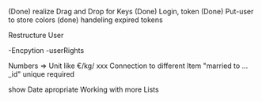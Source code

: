 (Done) realize Drag and Drop for Keys
(Done) Login, token
(Done) Put-user to store colors
(done) handeling expired tokens

Restructure User

-Encpytion
-userRights

Numbers => Unit like €/kg/ xxx
Connection to different Item "married to ... _id"
unique
required

show Date apropriate
Working with more Lists

